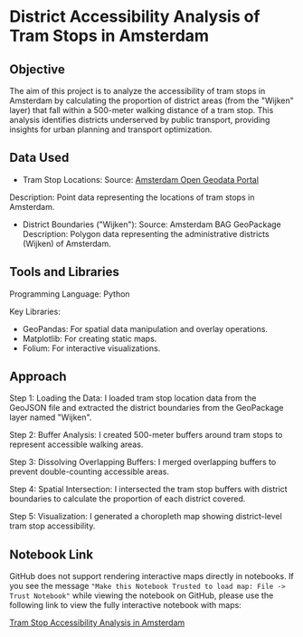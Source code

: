 # District Accessibility Analysis of Tram Stops in Amsterdam

## Objective
The aim of this project is to analyze the accessibility of tram stops in Amsterdam by calculating the proportion of district areas (from the "Wijken" layer) that fall within a 500-meter walking distance of a tram stop. This analysis identifies districts underserved by public transport, providing insights for urban planning and transport optimization.

## Data Used

- Tram Stop Locations:
Source: [Amsterdam Open Geodata Portal](https://maps.amsterdam.nl/open_geodata/)

Description: Point data representing the locations of tram stops in Amsterdam.

- District Boundaries ("Wijken"):
Source: Amsterdam BAG GeoPackage
Description: Polygon data representing the administrative districts (Wijken) of Amsterdam.

## Tools and Libraries

Programming Language: Python

Key Libraries:
- GeoPandas: For spatial data manipulation and overlay operations.
- Matplotlib: For creating static maps.
- Folium: For interactive visualizations.

## Approach

Step 1: Loading the Data: I loaded tram stop location data from the GeoJSON file and extracted the district boundaries from the GeoPackage layer named "Wijken".

Step 2: Buffer Analysis: I created 500-meter buffers around tram stops to represent accessible walking areas.

Step 3: Dissolving Overlapping Buffers: I merged overlapping buffers to prevent double-counting accessible areas.

Step 4: Spatial Intersection: I intersected the tram stop buffers with district boundaries to calculate the proportion of each district covered.

Step 5: Visualization: I generated a choropleth map showing district-level tram stop accessibility.

## Notebook Link

GitHub does not support rendering interactive maps directly in notebooks. If you see the message `"Make this Notebook Trusted to load map: File -> Trust Notebook"` while viewing the notebook on GitHub,   please use the following link to view the fully interactive notebook with maps:

[Tram Stop Accessibility Analysis in Amsterdam](https://nbviewer.org/github/zumrainci/geospatial-analysis/blob/main/tram-stop-analysis-amsterdam.ipynb)
